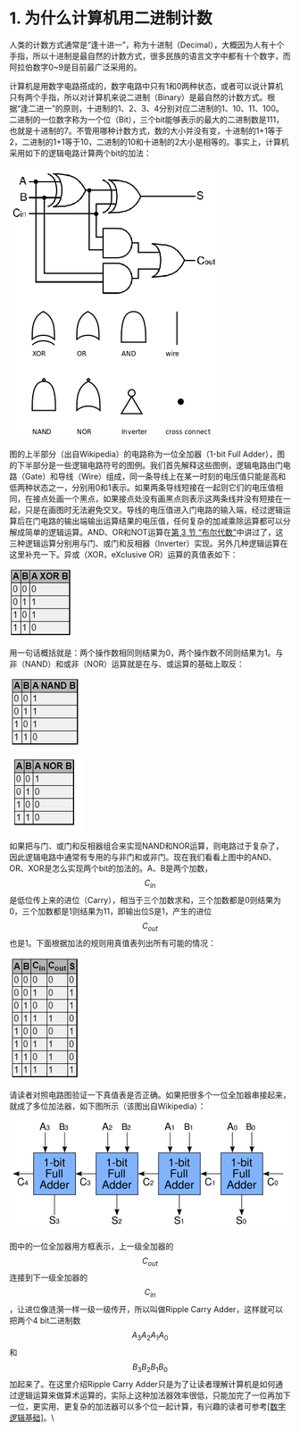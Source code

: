 # 1. 为什么计算机用二进制计数

人类的计数方式通常是“逢十进一”，称为十进制（Decimal），大概因为人有十个手指，所以十进制是最自然的计数方式，很多民族的语言文字中都有十个数字，而阿拉伯数字0\~9是目前最广泛采用的。

计算机是用数字电路搭成的，数字电路中只有1和0两种状态，或者可以说计算机只有两个手指，所以对计算机来说二进制（Binary）是最自然的计数方式。根据“逢二进一”的原则，十进制的1、2、3、4分别对应二进制的1、10、11、100。二进制的一位数字称为一个位（Bit），三个bit能够表示的最大的二进制数是111，也就是十进制的7。不管用哪种计数方式，数的大小并没有变，十进制的1+1等于2，二进制的1+1等于10，二进制的10和十进制的2大小是相等的。事实上，计算机采用如下的逻辑电路计算两个bit的加法：

![1-bit Full Adder](<../../.gitbook/assets/image (5).png>)

&#x20;图的上半部分（出自Wikipedia）的电路称为一位全加器（1-bit Full Adder），图的下半部分是一些逻辑电路符号的图例。我们首先解释这些图例，逻辑电路由门电路（Gate）和导线（Wire）组成，同一条导线上在某一时刻的电压值只能是高和低两种状态之一，分别用0和1表示。如果两条导线短接在一起则它们的电压值相同，在接点处画一个黑点，如果接点处没有画黑点则表示这两条线并没有短接在一起，只是在画图时无法避免交叉。导线的电压值进入门电路的输入端，经过逻辑运算后在门电路的输出端输出运算结果的电压值，任何复杂的加减乘除运算都可以分解成简单的逻辑运算。AND、OR和NOT运算在[第 3 节 “布尔代数”](https://akaedu.github.io/book/ch04s03.html#cond.bool)中讲过了，这三种逻辑运算分别用与门、或门和反相器（Inverter）实现。另外几种逻辑运算在这里补充一下。异或（XOR，eXclusive OR）运算的真值表如下：

![XOR的真值表](../../.gitbook/assets/image.png)

用一句话概括就是：两个操作数相同则结果为0，两个操作数不同则结果为1。与非（NAND）和或非（NOR）运算就是在与、或运算的基础上取反：

![NAND的真值表](<../../.gitbook/assets/image (6).png>)

![NOR的真值表](<../../.gitbook/assets/image (1).png>)

如果把与门、或门和反相器组合来实现NAND和NOR运算，则电路过于复杂了，因此逻辑电路中通常有专用的与非门和或非门。现在我们看看上图中的AND、OR、XOR是怎么实现两个bit的加法的。A、B是两个加数， $$C_{in}$$ 是低位传上来的进位（Carry），相当于三个加数求和，三个加数都是0则结果为0，三个加数都是1则结果为11，即输出位S是1，产生的进位$$C_{out}$$也是1。下面根据加法的规则用真值表列出所有可能的情况：

![1-bit Full Adder的真值表](<../../.gitbook/assets/image (7).png>)

请读者对照电路图验证一下真值表是否正确。如果把很多个一位全加器串接起来，就成了多位加法器，如下图所示（该图出自Wikipedia）：

![4-bit Ripple Carry Adder](<../../.gitbook/assets/image (12).png>)

图中的一位全加器用方框表示，上一级全加器的$$C_{out}$$连接到下一级全加器的 $$C_{in}$$ ，让进位像涟漪一样一级一级传开，所以叫做Ripple Carry Adder，这样就可以把两个4 bit二进制数 $$A_3A_2A_1A_0$$ 和 $$B_3B_2B_1B_0$$ 加起来了。在这里介绍Ripple Carry Adder只是为了让读者理解计算机是如何通过逻辑运算来做算术运算的，实际上这种加法器效率很低，只能加完了一位再加下一位，更实用、更复杂的加法器可以多个位一起计算，有兴趣的读者可参考[\[数字逻辑基础\]](../../appendix/reference.md#shu-zi-luo-ji-ji-chu-fundamentals-of-digital-logic-with-vhdl-design-stephen-brown-he-zvonko-vranesic-2)。\


